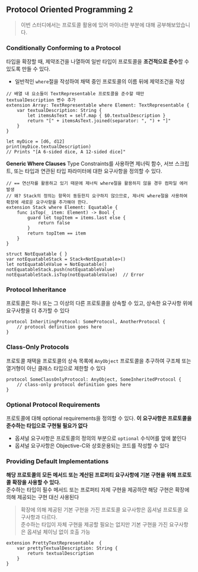 ## Protocol Oriented Programming 2
> 이번 스터디에서는 프로토콜 활용에 있어 마이너한 부분에 대해 공부해보았습니다.  

### Conditionally Conforming to a Protocol

타입을 확장할 때, 제약조건을 나열하여 일반 타입이 프로토콜을 **조건적으로 준수**할 수 있도록 만들 수 있다.  
- 일반적인 `where`절을 작성하여 채택 중인 프로토콜의 이름 뒤에 제약조건을 작성  

```
// 배열 내 요소들이 TextRepresentable 프로토콜을 준수할 때만 textualDescription 변수 추가
extension Array: TextRepresentable where Element: TextRepresentable {
    var textualDescription: String {
        let itemsAsText = self.map { $0.textualDescription }
        return "[" + itemsAsText.joined(separator: ", ") + "]"
    }
}

let myDice = [d6, d12]
print(myDice.textualDescription)
// Prints "[A 6-sided dice, A 12-sided dice]"
```

**Generic Where Clauses**
Type Constraints를 사용하면 제너릭 함수, 서브 스크립트, 또는 타입과 연관된 타입 파라미터에 대한 요구사항을 정의할 수 있다.

```
// == 연산자를 활용하고 있기 때문에 제너릭 where절을 활용하지 않을 경우 컴파일 에러 발생
// 왜? Stack의 정의는 항목이 동등한지 요구하지 않으므로, 제너릭 where절을 사용하여 확장에 새로운 요구사항을 추가해야 한다.
extension Stack where Element: Equatable {
    func isTop(_ item: Element) -> Bool {
        guard let topItem = items.last else {
            return false
        }
        return topItem == item
    }
}

struct NotEquatable { }
var notEquatableStack = Stack<NotEquatable>()
let notEquatableValue = NotEquatable()
notEquatableStack.push(notEquatableValue)
notEquatableStack.isTop(notEquatableValue)  // Error
```

### Protocol Inheritance
프로토콜은 하나 또는 그 이상의 다른 프로토콜을 상속할 수 있고, 상속한 요구사항 위에 요구사항을 더 추가할 수 있다

```
protocol InheritingProtocol: SomeProtocol, AnotherProtocol {
    // protocol definition goes here
}
```

### Class-Only Protocols
프로토콜 채택을 프로토콜의 상속 목록에 `AnyObject` 프로토콜을 추구하여 구조체 또는 열거형이 아닌 클래스 타입으로 제한할 수 있다
```
protocol SomeClassOnlyProtocol: AnyObject, SomeInheritedProtocol {
    // class-only protocol definition goes here
}
```

### Optional Protocol Requirements
프로토콜에 대해 optional requirements을 정의할 수 있다. **이 요구사항은 프로토콜을 준수하는 타입으로 구현될 필요가 없다**   
- 옵셔널 요구사항은 프로토콜의 정의의 부분으로 `optional` 수식어를 앞에 붙인다
- 옵셔널 요구사항은 Objective-C와 상호운용되는 코드를 작성할 수 있다

### Providing Default Implementations
**해당 프로토콜의 모든 메서드 또는 계산된 프로퍼티 요구사항에 기본 구현을 위해 프로토콜 확장을 사용할 수 있다.**  
준수하는 타입이 필수 메서드 또는 프로퍼티 자체 구현을 제공하먄 해당 구현은 확장에 의해 제공되는 구현 대신 사용된다

> 확장에 의해 제공된 기본 구현을 가진 프로토콜 요구사항은 옵셔널 프로토콜 요구사항과 다르다.  
> 준수하는 타입이 자체 구현을 제공할 필요는 없지만 기본 구현을 가진 요구사항은 옵셔널 체이닝 없이 호출 가능  

```
extension PrettyTextRepresentable  {
    var prettyTextualDescription: String {
        return textualDescription
    }
}
```
